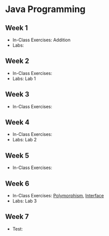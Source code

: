 # Java Programming

## Week 1

- In-Class Exercises: Addition
- Labs: 

## Week 2

- In-Class Exercises:
- Labs: Lab 1

## Week 3

- In-Class Exercises:

## Week 4

- In-Class Exercises:
- Labs: Lab 2

## Week 5

- In-Class Exercises:

## Week 6

- In-Class Exercises: [Polymorphism](Polymorphism), [Interface](Interface)
- Labs: Lab 3

## Week 7

- Test: 
